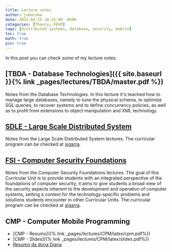 ```yaml
---
title: Lecture notes 
author: jumaruba
date: 2022-04-25 18:32:00 -0500
categories: [Theory, FEUP]
tags: [distributed systems, database, security, mobile]
toc: true
math: true 
pin: true
---
```



In this post you can check some of my lecture notes.

##  [TBDA - Database Technologies]({{ site.baseurl }}{% link _pages/lectures/TBDA/master.pdf %})
Notes from the Database Technologies. In this lecture it's teached how to manage large databases, namely to tune the physical schema, to optimize SQL queries, to recover systems and to define concurrency policies, as well as to profit from extensions to object manipulation and XML technology.

## [SDLE - Large Scale Distributed System][1]  
Notes from the Large Scale Distributed System lectures. The curricular program can be checked at [sigarra](https://sigarra.up.pt/feup/en/ucurr_geral.ficha_uc_view?pv_ocorrencia_id=486245).

## [FSI - Computer Security Foundations][2]  
Notes from the Computer Security Foundations lectures. The goal of this Curricular Unit is to provide students with an integrated perspective of the foundations of computer security; it aims to give students a broad view of the security aspects inherent to the development and operation of computer systems, setting a context for the technology-specific problems and solutions students encounter in other Curricular Units. The curricular program can be checked at [sigarra](https://sigarra.up.pt/feup/en/ucurr_geral.ficha_uc_view?pv_ocorrencia_id=484431). 

## CMP - Computer Mobile Programming
- [CMP - Resumo]({% link _pages/lectures/CPM/latex/cpm.pdf%})  
- [CMP - Slides]({% link _pages/lectures/CPM/latex/slides.pdf%}) 
- [Resumo da dona Diana](https://docs.google.com/document/d/1wHYvwEqmxLUMui_ryih-lx2ctRM4-Ejee78Oj8ZIPW4/edit)


[1]:{{site.url}}/sdle/
[2]:{{site.url}}/fsi/

